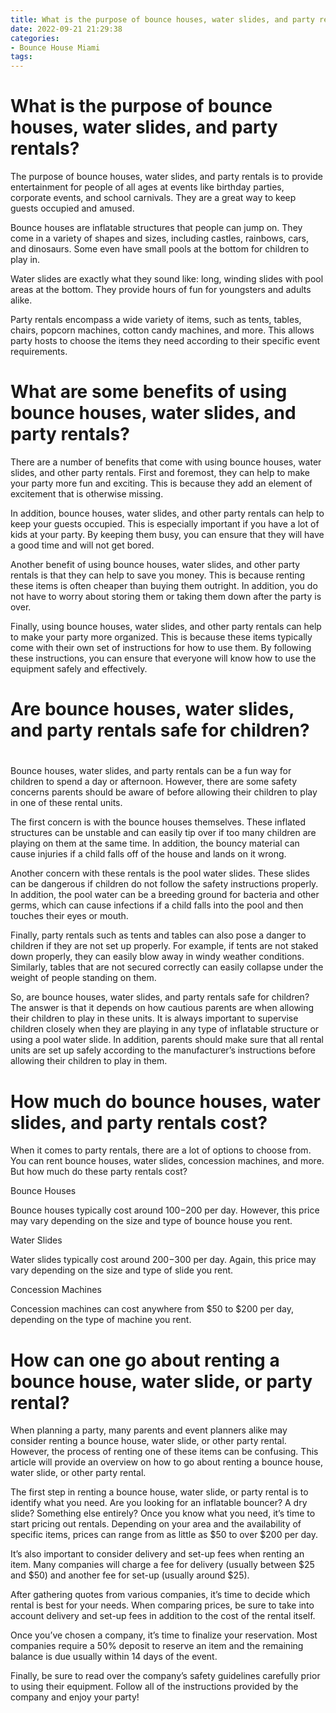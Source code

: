 ```yaml
---
title: What is the purpose of bounce houses, water slides, and party rentals
date: 2022-09-21 21:29:38
categories:
- Bounce House Miami
tags:
---
```



#  What is the purpose of bounce houses, water slides, and party rentals?

The purpose of bounce houses, water slides, and party rentals is to provide entertainment for people of all ages at events like birthday parties, corporate events, and school carnivals. They are a great way to keep guests occupied and amused.

Bounce houses are inflatable structures that people can jump on. They come in a variety of shapes and sizes, including castles, rainbows, cars, and dinosaurs. Some even have small pools at the bottom for children to play in.

Water slides are exactly what they sound like: long, winding slides with pool areas at the bottom. They provide hours of fun for youngsters and adults alike.

Party rentals encompass a wide variety of items, such as tents, tables, chairs, popcorn machines, cotton candy machines, and more. This allows party hosts to choose the items they need according to their specific event requirements.

#  What are some benefits of using bounce houses, water slides, and party rentals?

There are a number of benefits that come with using bounce houses, water slides, and other party rentals. First and foremost, they can help to make your party more fun and exciting. This is because they add an element of excitement that is otherwise missing.

In addition, bounce houses, water slides, and other party rentals can help to keep your guests occupied. This is especially important if you have a lot of kids at your party. By keeping them busy, you can ensure that they will have a good time and will not get bored.

Another benefit of using bounce houses, water slides, and other party rentals is that they can help to save you money. This is because renting these items is often cheaper than buying them outright. In addition, you do not have to worry about storing them or taking them down after the party is over.

Finally, using bounce houses, water slides, and other party rentals can help to make your party more organized. This is because these items typically come with their own set of instructions for how to use them. By following these instructions, you can ensure that everyone will know how to use the equipment safely and effectively.

#  Are bounce houses, water slides, and party rentals safe for children?

#

Bounce houses, water slides, and party rentals can be a fun way for children to spend a day or afternoon. However, there are some safety concerns parents should be aware of before allowing their children to play in one of these rental units.

The first concern is with the bounce houses themselves. These inflated structures can be unstable and can easily tip over if too many children are playing on them at the same time. In addition, the bouncy material can cause injuries if a child falls off of the house and lands on it wrong.

Another concern with these rentals is the pool water slides. These slides can be dangerous if children do not follow the safety instructions properly. In addition, the pool water can be a breeding ground for bacteria and other germs, which can cause infections if a child falls into the pool and then touches their eyes or mouth.

Finally, party rentals such as tents and tables can also pose a danger to children if they are not set up properly. For example, if tents are not staked down properly, they can easily blow away in windy weather conditions. Similarly, tables that are not secured correctly can easily collapse under the weight of people standing on them.

So, are bounce houses, water slides, and party rentals safe for children? The answer is that it depends on how cautious parents are when allowing their children to play in these units. It is always important to supervise children closely when they are playing in any type of inflatable structure or using a pool water slide. In addition, parents should make sure that all rental units are set up safely according to the manufacturer’s instructions before allowing their children to play in them.

#  How much do bounce houses, water slides, and party rentals cost?

When it comes to party rentals, there are a lot of options to choose from. You can rent bounce houses, water slides, concession machines, and more. But how much do these party rentals cost?

Bounce Houses

Bounce houses typically cost around $100-$200 per day. However, this price may vary depending on the size and type of bounce house you rent.

Water Slides

Water slides typically cost around $200-$300 per day. Again, this price may vary depending on the size and type of slide you rent.

Concession Machines

Concession machines can cost anywhere from $50 to $200 per day, depending on the type of machine you rent.

#  How can one go about renting a bounce house, water slide, or party rental?

When planning a party, many parents and event planners alike may consider renting a bounce house, water slide, or other party rental. However, the process of renting one of these items can be confusing. This article will provide an overview on how to go about renting a bounce house, water slide, or other party rental. 

The first step in renting a bounce house, water slide, or party rental is to identify what you need. Are you looking for an inflatable bouncer? A dry slide? Something else entirely? Once you know what you need, it’s time to start pricing out rentals. Depending on your area and the availability of specific items, prices can range from as little as $50 to over $200 per day. 

It’s also important to consider delivery and set-up fees when renting an item. Many companies will charge a fee for delivery (usually between $25 and $50) and another fee for set-up (usually around $25). 

After gathering quotes from various companies, it’s time to decide which rental is best for your needs. When comparing prices, be sure to take into account delivery and set-up fees in addition to the cost of the rental itself. 

Once you’ve chosen a company, it’s time to finalize your reservation. Most companies require a 50% deposit to reserve an item and the remaining balance is due usually within 14 days of the event. 

Finally, be sure to read over the company’s safety guidelines carefully prior to using their equipment. Follow all of the instructions provided by the company and enjoy your party!